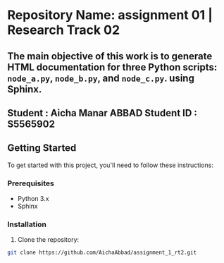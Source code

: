 # Repository Name: assignment 01 | Research Track 02

The main objective of this work is to generate HTML documentation for three Python scripts: `node_a.py`, `node_b.py`, and `node_c.py`. using Sphinx.
------------------------------------------
Student : Aicha Manar ABBAD
Student ID : S5565902
------------------------------------------

## Getting Started

To get started with this project, you'll need to follow these instructions:

### Prerequisites

- Python 3.x
- Sphinx

### Installation

1. Clone the repository:

```bash
git clone https://github.com/AichaAbbad/assignment_1_rt2.git
